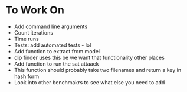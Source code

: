 # To Work On

 - Add command line arguments
 - Count iterations
 - Time runs
 - Tests: add automated tests - lol
 - Add function to extract from model
  - dip finder uses this be we want that functionality other places
 - Add function to run the sat attaack
  - This function should probably take two filenames and return a key
    in hash form
 - Look into other benchmakrs to see what else you need to add
